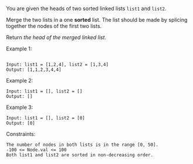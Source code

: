 You are given the heads of two sorted linked lists `list1` and `list2`.

Merge the two lists in a one **sorted** list. The list should be made by splicing together the nodes of the first two lists.

Return *the head of the merged linked list*.

Example 1:
```

Input: list1 = [1,2,4], list2 = [1,3,4]
Output: [1,1,2,3,4,4]
```
Example 2:

```
Input: list1 = [], list2 = []
Output: []
```
Example 3:

```
Input: list1 = [], list2 = [0]
Output: [0]
```

Constraints:

```
The number of nodes in both lists is in the range [0, 50].
-100 <= Node.val <= 100
Both list1 and list2 are sorted in non-decreasing order.
```